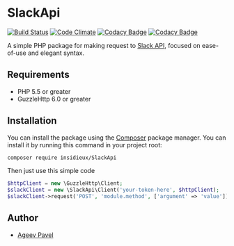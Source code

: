 # SlackApi

[![Build Status](https://travis-ci.org/insidieux/SlackApi.svg?branch=master)](https://travis-ci.org/insidieux/SlackApi)
[![Code Climate](https://codeclimate.com/github/insidieux/SlackApi/badges/gpa.svg)](https://codeclimate.com/github/insidieux/SlackApi)
[![Codacy Badge](https://api.codacy.com/project/badge/grade/b00ef4c01ef24daaaf57f99c345ad546)](https://www.codacy.com/app/ageev-pavel-v/SlackApi)
[![Codacy Badge](https://api.codacy.com/project/badge/coverage/b00ef4c01ef24daaaf57f99c345ad546)](https://www.codacy.com/app/insidieux/SlackApi)

A simple PHP package for making request to [Slack API](https://api.slack.com/methods), focused on ease-of-use and elegant syntax.

## Requirements

* PHP 5.5 or greater
* GuzzleHttp 6.0 or greater

## Installation

You can install the package using the [Composer](https://getcomposer.org/) package manager. You can install it by running this command in your project root:

```sh
composer require insidieux/SlackApi
```

Then just use this simple code

```php
$httpClient = new \GuzzleHttp\Client;
$slackClient = new \SlackApi\Client('your-token-here', $httpClient);
$slackClient->request('POST', 'module.method', ['argument' => 'value']);
```

Author
-------

- [Ageev Pavel](mailto:ageev.pavel.v@gmail.com)
